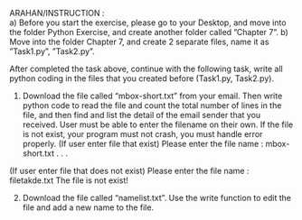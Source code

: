 ARAHAN/INSTRUCTION :  
a)	Before you start the exercise, please go to your Desktop, and move into the folder Python Exercise, and create another folder called ”Chapter 7”.
b)	Move into the folder Chapter 7, and create 2 separate files, name it as ”Task1.py”, ”Task2.py”.

After completed the task above, continue with the following task, write all python coding in the files that you created before (Task1.py, Task2.py).

1)	Download the file called “mbox-short.txt” from your email. Then write python code to read the file and count the total number of lines in the file, and then find and list the detail of the email sender that you received. User must be able to enter the filename on their own. If the file is not exist, your program must not crash, you must handle error properly.
(If user enter file that exist)
Please enter the file name : mbox-short.txt
.
.
.

(If user enter file that does not exist)
Please enter the file name : filetakde.txt
The file is not exist!



2)	Download the file called “namelist.txt”. Use the write function to edit the file and add a new name to the file.


